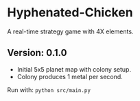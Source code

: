 # Hyphenated-Chicken
A real-time strategy game with 4X elements.

## Version: 0.1.0
- Initial 5x5 planet map with colony setup.
- Colony produces 1 metal per second.

Run with: `python src/main.py`
